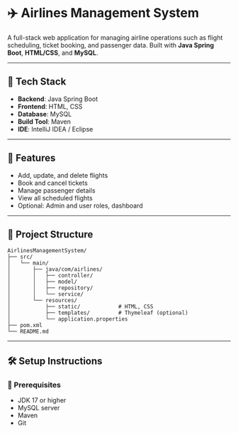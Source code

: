 # ✈️ Airlines Management System

A full-stack web application for managing airline operations such as flight scheduling, ticket booking, and passenger data. Built with **Java Spring Boot**, **HTML/CSS**, and **MySQL**.

---

## 🔧 Tech Stack

- **Backend**: Java Spring Boot  
- **Frontend**: HTML, CSS  
- **Database**: MySQL  
- **Build Tool**: Maven  
- **IDE**: IntelliJ IDEA / Eclipse

---

## 🚀 Features

- Add, update, and delete flights
- Book and cancel tickets
- Manage passenger details
- View all scheduled flights
- Optional: Admin and user roles, dashboard

---

## 📁 Project Structure

```
AirlinesManagementSystem/
├── src/
│   └── main/
│       ├── java/com/airlines/
│       │   ├── controller/
│       │   ├── model/
│       │   ├── repository/
│       │   └── service/
│       └── resources/
│           ├── static/            # HTML, CSS
│           ├── templates/         # Thymeleaf (optional)
│           └── application.properties
├── pom.xml
└── README.md
```

---

## 🛠️ Setup Instructions

### 📌 Prerequisites

- JDK 17 or higher
- MySQL server
- Maven
- Git
